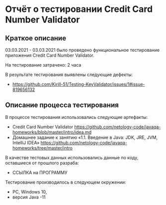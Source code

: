 # Отчёт о тестировании Credit Card Number Validator

## Краткое описание

03.03.2021 - 03.03.2021 было проведено функциональное тестирование приложения Credit Card Number Validator.

На тестирование затрачено: 2 часа

В результате тестирования выявлены следующие дефекты:
* https://github.com/Kirill-51/Testing-KeyValidator/issues/1#issue-819656132

## Описание процесса тестирования

В процессе тестирования использовались следующие артефакты:
* Credit Card Number Validator https://github.com/netology-code/javaqa-homeworks/blob/master/intro/idea.md
* Домашнее задание к занятию «1.1. Введение в Java: JDK, JRE, JVM, IntelliJ IDEA» https://github.com/netology-code/javaqa-homeworks/tree/master/intro



В качестве тестовых данных использовались данные по коду, оставшиеся от прошлого разраба:
* ССЫЛКА на ПРОГРАММУ


Тестирование производилось в следующем окружении:
* PC, Windows 10,
* версия Java -11

